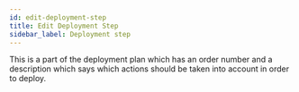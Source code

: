 ```yaml
---
id: edit-deployment-step
title: Edit Deployment Step
sidebar_label: Deployment step
---
```


This is a part of the deployment plan which has an order number and a description which says which actions should be taken into account in order to deploy.

